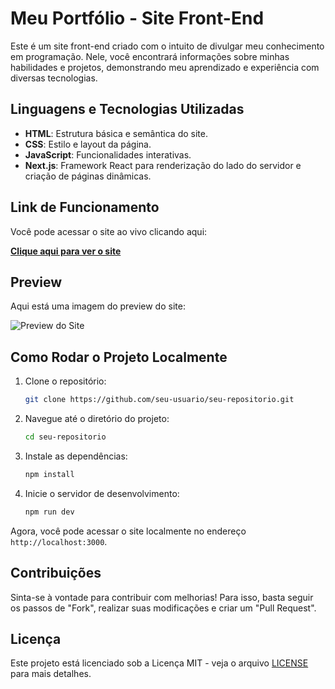 # Meu Portfólio - Site Front-End

Este é um site front-end criado com o intuito de divulgar meu conhecimento em programação. Nele, você encontrará informações sobre minhas habilidades e projetos, demonstrando meu aprendizado e experiência com diversas tecnologias.

## Linguagens e Tecnologias Utilizadas

- **HTML**: Estrutura básica e semântica do site.
- **CSS**: Estilo e layout da página.
- **JavaScript**: Funcionalidades interativas.
- **Next.js**: Framework React para renderização do lado do servidor e criação de páginas dinâmicas.

## Link de Funcionamento

Você pode acessar o site ao vivo clicando aqui:

[**Clique aqui para ver o site**](https://lucasportifolioweb.netlify.app)

## Preview

Aqui está uma imagem do preview do site:

![Preview do Site](![Image](https://github.com/user-attachments/assets/75b20df6-8cbb-4590-bf53-663da24e857d))

## Como Rodar o Projeto Localmente

1. Clone o repositório:
    ```bash
    git clone https://github.com/seu-usuario/seu-repositorio.git
    ```

2. Navegue até o diretório do projeto:
    ```bash
    cd seu-repositorio
    ```

3. Instale as dependências:
    ```bash
    npm install
    ```

4. Inicie o servidor de desenvolvimento:
    ```bash
    npm run dev
    ```

Agora, você pode acessar o site localmente no endereço `http://localhost:3000`.

## Contribuições

Sinta-se à vontade para contribuir com melhorias! Para isso, basta seguir os passos de "Fork", realizar suas modificações e criar um "Pull Request".

## Licença

Este projeto está licenciado sob a Licença MIT - veja o arquivo [LICENSE](LICENSE) para mais detalhes.
